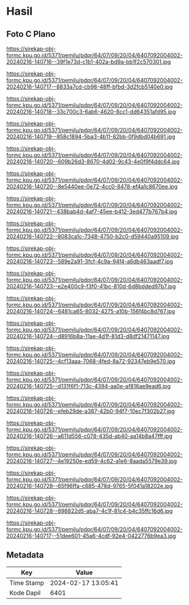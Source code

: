 # Hasil

## Foto C Plano

https://sirekap-obj-formc.kpu.go.id/5371/pemilu/pdpr/64/07/09/20/04/6407092004002-20240216-140716--39f1e73d-c1b1-402a-bd9a-bb1f2c570301.jpg

https://sirekap-obj-formc.kpu.go.id/5371/pemilu/pdpr/64/07/09/20/04/6407092004002-20240216-140717--8833a7cd-cb98-48ff-bfbd-3d2fcb5140e0.jpg

https://sirekap-obj-formc.kpu.go.id/5371/pemilu/pdpr/64/07/09/20/04/6407092004002-20240216-140718--33c700c3-6ab6-4620-8cc1-dd64351afd95.jpg

https://sirekap-obj-formc.kpu.go.id/5371/pemilu/pdpr/64/07/09/20/04/6407092004002-20240216-140719--858c1894-5ba3-4b11-82bb-0f9dbd04b691.jpg

https://sirekap-obj-formc.kpu.go.id/5371/pemilu/pdpr/64/07/09/20/04/6407092004002-20240216-140720--609b26d3-8670-4d02-9c43-4e0f9f4ddc64.jpg

https://sirekap-obj-formc.kpu.go.id/5371/pemilu/pdpr/64/07/09/20/04/6407092004002-20240216-140720--8e5440ee-0e72-4cc0-8478-ef4a1c8670ee.jpg

https://sirekap-obj-formc.kpu.go.id/5371/pemilu/pdpr/64/07/09/20/04/6407092004002-20240216-140721--438bab4d-4af7-45ee-b412-3ed477b767b4.jpg

https://sirekap-obj-formc.kpu.go.id/5371/pemilu/pdpr/64/07/09/20/04/6407092004002-20240216-140722--8083ca1c-7348-4750-b2c0-d59440a95109.jpg

https://sirekap-obj-formc.kpu.go.id/5371/pemilu/pdpr/64/07/09/20/04/6407092004002-20240216-140723--589e2a91-3fcf-4c9a-94f4-a6db463aadf7.jpg

https://sirekap-obj-formc.kpu.go.id/5371/pemilu/pdpr/64/07/09/20/04/6407092004002-20240216-140723--e2e400c9-f3f0-41bc-810d-6d8bdded97b7.jpg

https://sirekap-obj-formc.kpu.go.id/5371/pemilu/pdpr/64/07/09/20/04/6407092004002-20240216-140724--6481ca65-8032-4275-a10b-156f4bc8d767.jpg

https://sirekap-obj-formc.kpu.go.id/5371/pemilu/pdpr/64/07/09/20/04/6407092004002-20240216-140724--d8916b8a-11ae-4d1f-81d3-d8df21471147.jpg

https://sirekap-obj-formc.kpu.go.id/5371/pemilu/pdpr/64/07/09/20/04/6407092004002-20240216-140725--4cf13aaa-7068-4fed-8a72-92347eb9e570.jpg

https://sirekap-obj-formc.kpu.go.id/5371/pemilu/pdpr/64/07/09/20/04/6407092004002-20240216-140725--d131f6f1-713c-4394-aa0e-af816ae9ead6.jpg

https://sirekap-obj-formc.kpu.go.id/5371/pemilu/pdpr/64/07/09/20/04/6407092004002-20240216-140726--efeb29de-a387-42b0-94f7-10ec7f302b27.jpg

https://sirekap-obj-formc.kpu.go.id/5371/pemilu/pdpr/64/07/09/20/04/6407092004002-20240216-140726--a611d556-c078-435d-ab40-aa14b8a47fff.jpg

https://sirekap-obj-formc.kpu.go.id/5371/pemilu/pdpr/64/07/09/20/04/6407092004002-20240216-140727--4e19250e-ed59-4c62-a1e6-8aada5579e39.jpg

https://sirekap-obj-formc.kpu.go.id/5371/pemilu/pdpr/64/07/09/20/04/6407092004002-20240216-140728--65f96ffa-c685-478d-9765-5f041a18202e.jpg

https://sirekap-obj-formc.kpu.go.id/5371/pemilu/pdpr/64/07/09/20/04/6407092004002-20240216-140728--898822d5-aba7-4c1f-81c4-b4c35ffc16d6.jpg

https://sirekap-obj-formc.kpu.go.id/5371/pemilu/pdpr/64/07/09/20/04/6407092004002-20240216-140717--51dee601-45a6-4cdf-92e4-0422776b9ea3.jpg


## Metadata

| Key        | Value               |
| ---------- | ------------------- |
| Time Stamp | 2024-02-17 13:05:41 |
| Kode Dapil | 6401                |



